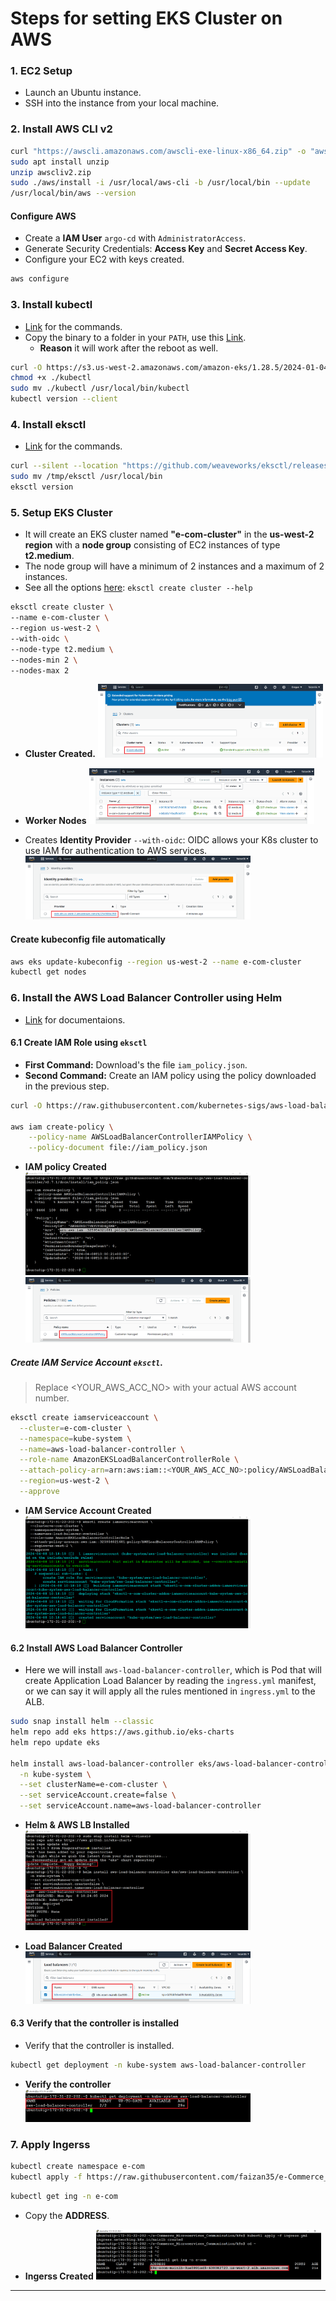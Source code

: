 # Steps for setting EKS Cluster on AWS

### 1. EC2 Setup

- Launch an Ubuntu instance.
- SSH into the instance from your local machine.

### 2. Install AWS CLI v2

```bash
curl "https://awscli.amazonaws.com/awscli-exe-linux-x86_64.zip" -o "awscliv2.zip"
sudo apt install unzip
unzip awscliv2.zip
sudo ./aws/install -i /usr/local/aws-cli -b /usr/local/bin --update
/usr/local/bin/aws --version
```

#### Configure AWS

- Create a **IAM User** `argo-cd` with `AdministratorAccess`.
- Generate Security Credentials: **Access Key** and **Secret Access Key**.
- Configure your EC2 with keys created.

```bash
aws configure
```

### 3. Install kubectl

- [Link](https://docs.aws.amazon.com/eks/latest/userguide/install-kubectl.html) for the commands.
- Copy the binary to a folder in your `PATH`, use this [Link]().
  - **Reason** it will work after the reboot as well.

```bash
curl -O https://s3.us-west-2.amazonaws.com/amazon-eks/1.28.5/2024-01-04/bin/linux/amd64/kubectl
chmod +x ./kubectl
sudo mv ./kubectl /usr/local/bin/kubectl
kubectl version --client
```

### 4. Install eksctl

- [Link](https://docs.aws.amazon.com/emr/latest/EMR-on-EKS-DevelopmentGuide/setting-up-eksctl.html#setting-up-eksctl-linux) for the commands.

```bash
curl --silent --location "https://github.com/weaveworks/eksctl/releases/latest/download/eksctl_$(uname -s)_amd64.tar.gz" | tar xz -C /tmp
sudo mv /tmp/eksctl /usr/local/bin
eksctl version
```

### 5. Setup EKS Cluster

- It will create an EKS cluster named **"e-com-cluster"** in the **us-west-2 region** with a **node group** consisting of EC2 instances of type **t2.medium**.
- The node group will have a minimum of 2 instances and a maximum of 2 instances.
- See all the options [here](../Resource/create-eks-cluster.md): `eksctl create cluster --help`

```bash
eksctl create cluster \
--name e-com-cluster \
--region us-west-2 \
--with-oidc \
--node-type t2.medium \
--nodes-min 2 \
--nodes-max 2
```

- **Cluster Created.**
  <img src="../Resource/cluster-created.png" width="75%">

- **Worker Nodes**
  <img src="../Resource/worker-nodes.png" width="75%">

- Creates **Identity Provider** `--with-oidc`: OIDC allows your K8s cluster to use IAM for authentication to AWS services.
  <img src="../Resource/Identity-Provider.png" width="75%">

#### Create **kubeconfig** file automatically

```bash
aws eks update-kubeconfig --region us-west-2 --name e-com-cluster
kubectl get nodes
```

### 6. Install the AWS Load Balancer Controller using Helm

- [Link](https://docs.aws.amazon.com/eks/latest/userguide/lbc-helm.html) for documentaions.

#### 6.1 Create IAM Role using `eksctl`

- **First Command:** Download's the file `iam_policy.json`.
- **Second Command:** Create an IAM policy using the policy downloaded in the previous step.

```bash
curl -O https://raw.githubusercontent.com/kubernetes-sigs/aws-load-balancer-controller/v2.7.1/docs/install/iam_policy.json

aws iam create-policy \
    --policy-name AWSLoadBalancerControllerIAMPolicy \
    --policy-document file://iam_policy.json
```

- **IAM policy Created**
  <img src="../Resource/IAM-policy-Created.png" width="75%">
  <img src="../Resource/IAM-policy-Created-AWS.png" width="75%">

##### Create IAM Service Account `eksctl`.

> Replace <YOUR_AWS_ACC_NO> with your actual AWS account number.

```bash
eksctl create iamserviceaccount \
  --cluster=e-com-cluster \
  --namespace=kube-system \
  --name=aws-load-balancer-controller \
  --role-name AmazonEKSLoadBalancerControllerRole \
  --attach-policy-arn=arn:aws:iam::<YOUR_AWS_ACC_NO>:policy/AWSLoadBalancerControllerIAMPolicy \
  --region=us-west-2 \
  --approve
```

- **IAM Service Account Created**
  <img src="../Resource/IAM-Service-Account.png" width="75%">

#### 6.2 Install AWS Load Balancer Controller

- Here we will install `aws-load-balancer-controller`, which is Pod that will create Application Load Balancer by reading the `ingress.yml` manifest, or we can say it will apply all the rules mentioned in `ingress.yml` to the ALB.

```bash
sudo snap install helm --classic
helm repo add eks https://aws.github.io/eks-charts
helm repo update eks

helm install aws-load-balancer-controller eks/aws-load-balancer-controller \
  -n kube-system \
  --set clusterName=e-com-cluster \
  --set serviceAccount.create=false \
  --set serviceAccount.name=aws-load-balancer-controller
```

- **Helm & AWS LB Installed**
  <img src="../Resource/Helm-AWS-LB.png" width="75%">

- **Load Balancer Created**
  <img src="../Resource/Load-Balancer.png" width="75%">

#### 6.3 Verify that the controller is installed

- Verify that the controller is installed.

```bash
kubectl get deployment -n kube-system aws-load-balancer-controller
```

- **Verify the controller**
  <img src="../Resource/Verify-controller.png" width="75%">

### 7. Apply Ingerss

```bash
kubectl create namespace e-com
kubectl apply -f https://raw.githubusercontent.com/faizan35/e-Commerce_Argo_CD/main/k8s/ingress.yml
```

```bash
kubectl get ing -n e-com
```

- Copy the **ADDRESS**.

- **Ingerss Created**
  <img src="../Resource/Ingerss-Created.png" width="75%">

---
